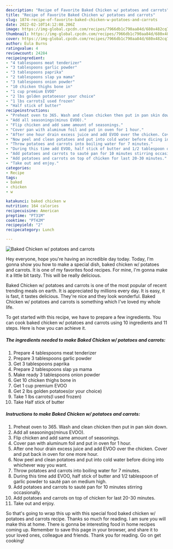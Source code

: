 ```yaml
---
description: "Recipe of Favorite Baked Chicken w/ potatoes and carrots"
title: "Recipe of Favorite Baked Chicken w/ potatoes and carrots"
slug: 1874-recipe-of-favorite-baked-chicken-w-potatoes-and-carrots
date: 2022-02-10T14:12:08.206Z
image: https://img-global.cpcdn.com/recipes/7966db1c790aa84d/680x482cq70/baked-chicken-w-potatoes-and-carrots-recipe-main-photo.jpg
thumbnail: https://img-global.cpcdn.com/recipes/7966db1c790aa84d/680x482cq70/baked-chicken-w-potatoes-and-carrots-recipe-main-photo.jpg
cover: https://img-global.cpcdn.com/recipes/7966db1c790aa84d/680x482cq70/baked-chicken-w-potatoes-and-carrots-recipe-main-photo.jpg
author: Eula Burns
ratingvalue: 4
reviewcount: 24284
recipeingredient:
- "4 tablespoons meat tenderizer"
- "3 tablespoons garlic powder"
- "3 tablespoons paprika"
- "2 tablespoons slap ya mama"
- "3 tablespoons onion powder"
- "10 chicken thighs bone in"
- "1 cup premium EVOO"
- "2 lbs golden potatoesor your choice"
- "1 lbs carrotsI used frozen"
- "Half stick of butter"
recipeinstructions:
- "Preheat oven to 365. Wash and clean chicken then put in pan skin down."
- "Add all seasonings(minus EVOO)."
- "Flip chicken and add same amount of seasonings."
- "Cover pan with aluminum foil and put in oven for 1 hour."
- "After one hour drain excess juice and add EVOO over the chicken. Cover and put back in oven for one more hour."
- "Now peel and clean potatoes and put into cold water before dicing into whichever way you want."
- "Throw potatoes and carrots into boiling water for 7 minutes."
- "During this time add EVOO, half stick of butter and 1/2 tablespoon of garlic powder to sauté pan on medium high."
- "Add potatoes and carrots to sauté pan for 10 minutes stirring occasionally."
- "Add potatoes and carrots on top of chicken for last 20-30 minutes."
- "Take out and enjoy."
categories:
- Recipe
tags:
- baked
- chicken
- w

katakunci: baked chicken w 
nutrition: 164 calories
recipecuisine: American
preptime: "PT31M"
cooktime: "PT42M"
recipeyield: "2"
recipecategory: Lunch

---
```



![Baked Chicken w/ potatoes and carrots](https://img-global.cpcdn.com/recipes/7966db1c790aa84d/680x482cq70/baked-chicken-w-potatoes-and-carrots-recipe-main-photo.jpg)

Hey everyone, hope you're having an incredible day today. Today, I'm gonna show you how to make a special dish, baked chicken w/ potatoes and carrots. It is one of my favorites food recipes. For mine, I'm gonna make it a little bit tasty. This will be really delicious.

Baked Chicken w/ potatoes and carrots is one of the most popular of recent trending meals on earth. It is appreciated by millions every day. It is easy, it is fast, it tastes delicious. They're nice and they look wonderful. Baked Chicken w/ potatoes and carrots is something which I've loved my whole life.




To get started with this recipe, we have to prepare a few ingredients. You can cook baked chicken w/ potatoes and carrots using 10 ingredients and 11 steps. Here is how you can achieve it.

<!--inarticleads1-->

##### The ingredients needed to make Baked Chicken w/ potatoes and carrots:

1. Prepare 4 tablespoons meat tenderizer
1. Prepare 3 tablespoons garlic powder
1. Get 3 tablespoons paprika
1. Prepare 2 tablespoons slap ya mama
1. Make ready 3 tablespoons onion powder
1. Get 10 chicken thighs bone in
1. Get 1 cup premium EVOO
1. Get 2 lbs golden potatoes(or your choice)
1. Take 1 lbs carrots(I used frozen)
1. Take Half stick of butter




<!--inarticleads2-->

##### Instructions to make Baked Chicken w/ potatoes and carrots:

1. Preheat oven to 365. Wash and clean chicken then put in pan skin down.
1. Add all seasonings(minus EVOO).
1. Flip chicken and add same amount of seasonings.
1. Cover pan with aluminum foil and put in oven for 1 hour.
1. After one hour drain excess juice and add EVOO over the chicken. Cover and put back in oven for one more hour.
1. Now peel and clean potatoes and put into cold water before dicing into whichever way you want.
1. Throw potatoes and carrots into boiling water for 7 minutes.
1. During this time add EVOO, half stick of butter and 1/2 tablespoon of garlic powder to sauté pan on medium high.
1. Add potatoes and carrots to sauté pan for 10 minutes stirring occasionally.
1. Add potatoes and carrots on top of chicken for last 20-30 minutes.
1. Take out and enjoy.




So that's going to wrap this up with this special food baked chicken w/ potatoes and carrots recipe. Thanks so much for reading. I am sure you will make this at home. There is gonna be interesting food in home recipes coming up. Remember to save this page in your browser, and share it to your loved ones, colleague and friends. Thank you for reading. Go on get cooking!
